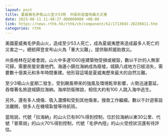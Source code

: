 ```yaml
---
layout: post
title: 夏威夷毛伊島山火至少53死　州長形容當地最大災害
date: 2023-08-11 11:48:27.000000000 +08:00
link: https://news.rthk.hk/rthk/ch/component/k2/1713045-20230811.htm
categories: rthk
---
```


美國夏威夷毛伊島山火，造成至少53人死亡，成為夏威夷歷來造成最多人死亡的災害之一。總統拜登宣布山火為「重大災難」，提供聯邦援助救災。

州長格林在記者會說，山火中多達1000座建築物受損或被毀，數以千計的人無家可歸，需要房屋安置他們。海邊小鎮拉海納成為廢墟，城鎮八成地方已經消失，需要數十億美元和多年時間重建。他形容這場是夏威夷歷來最大的自然災難。

至少3場山火星期二發生，受到颶風帶來的強風及環境乾旱影響，火勢迅速蔓延，吞噬著名旅遊城鎮拉海納。海岸防衛隊說，相信大約有100 人跳入海中逃生。

另外，還有多人燒傷、吸入濃煙和受到其他傷害。搜救工作繼續。數以千計遊客設法離開，很多人在機場紮營等待航班。

當局說，代號「拉海納」的山火已有80%得到控制，位於拉海納以東30公里、代號「普萊胡」的山火70%得到控制，代號「毛伊內陸」的山火受控狀況還有待評估。
